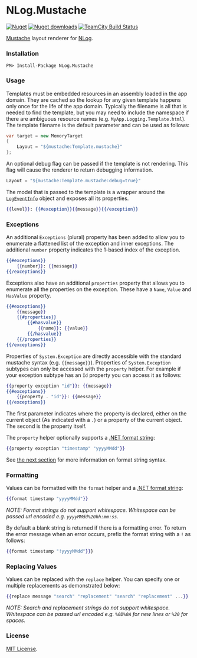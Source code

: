 NLog.Mustache
=============

[![Nuget](http://img.shields.io/nuget/v/NLog.Mustache.svg)](http://www.nuget.org/packages/NLog.Mustache/) [![Nuget downloads](http://img.shields.io/nuget/dt/NLog.Mustache.svg)](http://www.nuget.org/packages/NLog.Mustache/) [![TeamCity Build Status](https://img.shields.io/teamcity/http/build.mikeobrien.net/s/NLog_Mustache.svg?style=flat&label=TeamCity)](http://build.mikeobrien.net/viewType.html?buildTypeId=NLog_Mustache&guest=1)

[Mustache](https://mustache.github.io/) layout renderer for [NLog](http://nlog-project.org/).

### Installation

    PM> Install-Package NLog.Mustache

### Usage

Templates must be embedded resources in an assembly loaded in the app domain. They are cached so the lookup for any given template happens only once for the life of the app domain. Typically the filename is all that is needed to find the template, but you may need to include the namespace if there are ambiguous resource names (e.g. `MyApp.Logging.Template.html`). The template filename is the default parameter and can be used as follows:

```csharp
var target = new MemoryTarget
{
    Layout = "${mustache:Template.mustache}"
};
```

An optional debug flag can be passed if the template is not rendering. This flag will cause the renderer to return debugging information.

```csharp
Layout = "${mustache:Template.mustache:debug=true}"
```

The model that is passed to the template is a wrapper around the [`LogEventInfo`](https://github.com/NLog/NLog/blob/master/src/NLog/LogEventInfo.cs) object and exposes all its properties. 

```handlebars
{{level}}: {{#exception}}{{message}}{{/exception}}
```

### Exceptions

An additional `Exceptions` (plural) property has been added to allow you to enumerate a flattened list of the exception and inner exceptions. The additional `number` property indicates the 1-based index of the exception.

```handlebars
{{#exceptions}}
    {{number}}: {{message}}
{{/exceptions}}
```

Exceptions also have an additional `properties` property that allows you to enumerate all the properties on the exception. These have a `Name`, `Value` and `HasValue` property.

```handlebars
{{#exceptions}}
    {{message}}
    {{#properties}}
        {{#hasvalue}}
            {{name}}: {{value}}
        {{/hasvalue}}
    {{/properties}}
{{/exceptions}}
```

Properties of `System.Exception` are directly accessible with the standard mustache syntax (e.g. `{{message}}`). Properties of `System.Exception` subtypes can only be accessed with the `property` helper. For example if your exception subtype has an `Id` property you can access it as follows:

```handlebars
{{property exception "id"}}: {{message}}
{{#exceptions}}
    {{property . "id"}}: {{message}}
{{/exceptions}}
```

The first parameter indicates where the property is declared, either on the current object (As indicated with a `.`) or a property of the current object. The second is the property itself. 

The `property` helper optionally supports a [.NET format string](https://msdn.microsoft.com/en-us/library/26etazsy(v=vs.110).aspx):

```handlebars
{{property exception "timestamp" "yyyyMMdd"}}
```
See [the next section](#formatting) for more information on format string syntax.

### Formatting

Values can be formatted with the `format` helper and a [.NET format string](https://msdn.microsoft.com/en-us/library/26etazsy(v=vs.110).aspx):

```handlebars
{{format timestamp "yyyyMMdd"}}
```

*NOTE: Format strings do not support whitespace. Whitespace can be passed url encoded e.g. `yyyyMMdd%20hh:mm:ss`.*

By default a blank string is returned if there is a formatting error. To return the error message when an error occurs, prefix the format string with a `!` as follows:

```handlebars
{{format timestamp "!yyyyMMdd"}}}
```

### Replacing Values

Values can be replaced with the `replace` helper. You can specify one or multiple replacements as demonstrated below:

```handlebars
{{replace message "search" "replacement" "search" "replacement" ...}}
```

*NOTE: Search and replacement strings do not support whitespace. Whitespace can be passed url encoded e.g. `%0D%0A` for new lines or `%20` for spaces.*

### License

[MIT License](https://raw.githubusercontent.com/mikeobrien/NLog.Mustache/master/LICENSE).